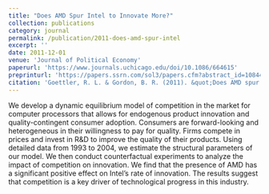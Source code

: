 ```yaml
---
title: "Does AMD Spur Intel to Innovate More?"
collection: publications
category: journal
permalink: /publication/2011-does-amd-spur-intel
excerpt: ''
date: 2011-12-01
venue: 'Journal of Political Economy'
paperurl: 'https://www.journals.uchicago.edu/doi/10.1086/664615'
preprinturl: 'https://papers.ssrn.com/sol3/papers.cfm?abstract_id=1084424'
citation: 'Goettler, R. L. & Gordon, B. R. (2011). &quot;Does AMD spur Intel to innovate more?.&quot; <i>Journal of Political Economy</i>. 119(6), 1141-1200.'
---
```


We develop a dynamic equilibrium model of competition in the market for computer processors that allows for endogenous product innovation and quality-contingent consumer adoption. Consumers are forward-looking and heterogeneous in their willingness to pay for quality. Firms compete in prices and invest in R&D to improve the quality of their products. Using detailed data from 1993 to 2004, we estimate the structural parameters of our model. We then conduct counterfactual experiments to analyze the impact of competition on innovation. We find that the presence of AMD has a significant positive effect on Intel’s rate of innovation. The results suggest that competition is a key driver of technological progress in this industry.